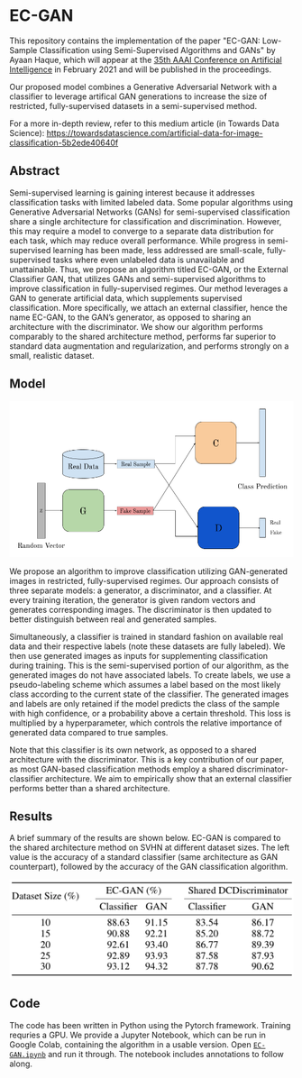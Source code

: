 # EC-GAN
This repository contains the implementation of the paper "EC-GAN: Low-Sample Classification using Semi-Supervised Algorithms and GANs" by Ayaan Haque, which will appear at the [35th AAAI Conference on Artificial Intelligence](https://aaai.org/Conferences/AAAI-21/) in February 2021 and will be published in the proceedings.

Our proposed model combines a Generative Adversarial Network with a classifier to leverage artifical GAN generations to increase the size of restricted, fully-supervised datasets in a semi-supervised method.

For a more in-depth review, refer to this medium article (in Towards Data Science): https://towardsdatascience.com/artificial-data-for-image-classification-5b2ede40640f

## Abstract
Semi-supervised learning is gaining interest because it addresses classification tasks with limited labeled data. Some popular algorithms using Generative Adversarial Networks (GANs) for semi-supervised classification share a single architecture for classification and discrimination. However, this may require a model to converge to a separate data distribution for each task, which may reduce overall performance. While progress in semi-supervised learning has been made, less addressed are small-scale, fully-supervised tasks where even unlabeled data is unavailable and unattainable. Thus, we propose an algorithm titled EC-GAN, or the External Classifier GAN, that utilizes GANs and semi-supervised algorithms to improve classification in fully-supervised regimes. Our method leverages a GAN to generate artificial data, which supplements supervised classification. More specifically, we attach an external classifier, hence the name EC-GAN, to the GAN’s generator, as opposed to sharing an architecture with the discriminator. We show our algorithm performs comparably to the shared architecture method, performs far superior to standard data augmentation and regularization, and performs strongly on a small, realistic dataset.

## Model

![Figure](https://github.com/ayaanzhaque/EC-GAN/blob/main/images/EC-GAN.png?raw=true)

We propose an algorithm to improve classification utilizing GAN-generated images in restricted, fully-supervised regimes. Our approach consists of three separate models: a generator, a discriminator, and a classifier. At every training iteration, the generator is given random vectors and generates corresponding images. The discriminator is then updated to better distinguish between real and generated samples.

Simultaneously, a classifier is trained in standard fashion on available real data and their respective labels (note these datasets are fully labeled). We then use generated images as inputs for supplementing classification during training. This is the semi-supervised portion of our algorithm, as the generated images do not have associated labels. To create labels, we use a pseudo-labeling scheme which assumes a label based on the most likely class according to the current state of the classifier. The generated images and labels are only retained if the model predicts the class of the sample with high confidence, or a probability above a certain threshold. This loss is multiplied by a hyperparameter, which controls the relative importance of generated data compared to true samples. 

Note that this classifier is its own network, as opposed to a shared architecture with the discriminator. This is a key contribution of our paper, as most GAN-based classification methods employ a shared discriminator-classifier architecture. We aim to empirically show that an external classifier performs better than a shared architecture. 

## Results
A brief summary of the results are shown below. EC-GAN is compared to the shared architecture method on SVHN at different dataset sizes. The left value is the accuracy of a standard classifier (same architecture as GAN counterpart), followed by the accuracy of the GAN classification algorithm.

![Figure](https://github.com/ayaanzhaque/EC-GAN/blob/main/images/results.png?raw=true)

## Code
The code has been written in Python using the Pytorch framework. Training requries a GPU. We provide a Jupyter Notebook, which can be run in Google Colab, containing the algorithm in a usable version. Open [`EC-GAN.ipynb`](https://github.com/ayaanzhaque/EC-GAN/blob/main/EC-GAN.ipynb) and run it through. The notebook includes annotations to follow along.

